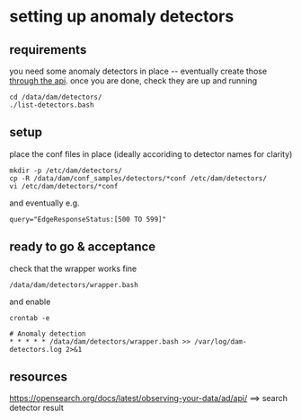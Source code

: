 # setting up anomaly detectors

## requirements

you need some anomaly detectors in place
-- eventually create those [through the api](../detectors-config/README.md).
once you are done, check they are up and running

    cd /data/dam/detectors/
	./list-detectors.bash

## setup

place the conf files in place (ideally accoriding to detector names for clarity)

    mkdir -p /etc/dam/detectors/
    cp -R /data/dam/conf_samples/detectors/*conf /etc/dam/detectors/
    vi /etc/dam/detectors/*conf

and eventually e.g.

    query="EdgeResponseStatus:[500 TO 599]"

## ready to go & acceptance

check that the wrapper works fine

	/data/dam/detectors/wrapper.bash

and enable

```
crontab -e

# Anomaly detection
* * * * * /data/dam/detectors/wrapper.bash >> /var/log/dam-detectors.log 2>&1
```

## resources

https://opensearch.org/docs/latest/observing-your-data/ad/api/
==> search detector result

